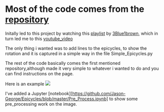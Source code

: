 # Most of the code comes from the [repository](https://github.com/thinking-tower/Fourier-and-Images.git)

Initally led to this project by watching this [playlist](https://www.youtube.com/watch?v=p_di4Zn4wz4&list=PLZHQObOWTQDNPOjrT6KVlfJuKtYTftqH6) 
by [3Blue1brown](https://www.youtube.com/channel/UCYO_jab_esuFRV4b17AJtAw), which in turn led me to this 
[youtube_video](https://www.youtube.com/watch?v=qS4H6PEcCCA)

The only thing i wanted was to add lines to the epicycles, to show the rotation and it is captured in a simple way in the file Simple_Epicycles.py

The rest of the code basically comes the first mentioned repository,although made it very simple to whatever i wanted to do and you can find instructions on the page.

Here is an example
![](https://github.com/Jason-George/Epicycles/blob/master/Examples_GIF/Lily.gif)

I've added a Jupyter [notebook][https://github.com/Jason-George/Epicycles/blob/master/Pre_Process.ipynb] to show some pre_processing work on the image.
